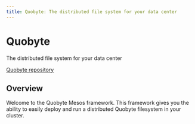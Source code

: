 ```yaml
---
title: Quobyte: The distributed file system for your data center
---
```


<div class="jumbotron text-center">
  <h1>Quobyte</h1>
  <p class="lead">
    The distributed file system for your data center
  </p>
  <p>
    <a href="https://github.com/quobyte/mesos-framework"
        class="btn btn-lg btn-primary">
      Quobyte repository
    </a>
  </p>
</div>

## Overview

Welcome to the Quobyte Mesos framework. This framework gives you the ability to easily deploy and run a distributed Quobyte filesystem in your cluster.